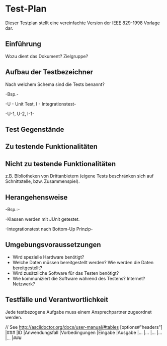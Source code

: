 # Test-Plan

Dieser Testplan stellt eine vereinfachte Version der IEEE 829-1998 Vorlage dar.

## Einführung
Wozu dient das Dokument? Zielgruppe?

## Aufbau der Testbezeichner
Nach welchem Schema sind die Tests benannt?

-Bsp.-

-U - Unit Test, I - Integrationstest-

-U-1, U-2, I-1-

## Test Gegenstände

## Zu testende Funktionalitäten

## Nicht zu testende Funktionalitäten
z.B. Bibliotheken von Drittanbietern (eigene Tests beschränken sich auf Schnittstelle, bzw. Zusammenspiel).

## Herangehensweise
-Bsp.:-

-Klassen werden mit JUnit getestet.

-Integrationstest nach Bottom-Up Prinzip-

## Umgebungsvoraussetzungen
- Wird spezielle Hardware benötigt?
- Welche Daten müssen bereitgestellt werden? Wie werden die Daten bereitgestellt?
- Wird zusätzliche Software für das Testen benötigt?
- Wie kommuniziert die Software während des Testens? Internet? Netzwerk?

## Testfälle und Verantwortlichkeit
Jede testbezogene Aufgabe muss einem Ansprechpartner zugeordnet werden.

// See http://asciidoctor.org/docs/user-manual/#tables
[options#"headers"]
|###
|ID |Anwendungsfall |Vorbedingungen |Eingabe |Ausgabe
|…  |…              |…              |…       |…
|###
